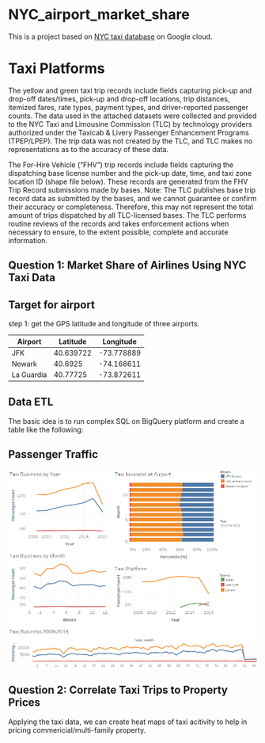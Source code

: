# NYC_airport_market_share

This is a project based on [NYC taxi database](https://cloud.google.com/bigquery/public-data/nyc-tlc-trips) on Google cloud.

# Taxi Platforms

The yellow and green taxi trip records include fields capturing pick-up and drop-off dates/times, pick-up and drop-off locations, trip distances, itemized fares, rate types, payment types, and driver-reported passenger counts. The data used in the attached datasets were collected and provided to the NYC Taxi and Limousine Commission (TLC) by technology providers authorized under the Taxicab & Livery Passenger Enhancement Programs (TPEP/LPEP). The  trip data was not created by the TLC, and TLC makes no representations as to the accuracy of these data.

The For-Hire Vehicle (“FHV”) trip records include fields capturing the dispatching base license number and the pick-up date, time, and taxi zone location ID (shape file below). These records are generated from the FHV Trip Record submissions made by bases. Note: The TLC publishes base trip record data as submitted by the bases, and we cannot guarantee or confirm their accuracy or completeness. Therefore, this may not represent the total amount of trips dispatched by all TLC-licensed bases. The TLC performs routine reviews of the records and takes enforcement actions when necessary to ensure, to the extent possible, complete and accurate information.

## Question 1: Market Share of Airlines Using NYC Taxi Data

## Target for airport

step 1: get the GPS latitude and longitude of three airports.

| Airport    | Latitude  | Longitude  |
|------------|-----------|------------|
| JFK        | 40.639722 | -73.778889 |
| Newark     | 40.6925   | -74.168611 |
| La Guardia | 40.77725  | -73.872611 |

## Data ETL

The basic idea is to run complex SQL on BigQuery platform and create a table like the following:



## Passenger Traffic
<img src = https://github.com/wangruinju/NYC_airport_market_share/blob/master/images/Dashboard%201.png width="900">

## Question 2: Correlate Taxi Trips to Property Prices
Applying the taxi data, we can create heat maps of taxi acitivity to help in pricing commericial/multi-family property.
